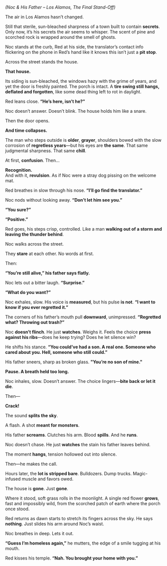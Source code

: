 _(Noc & His Father – Los Alamos, The Final Stand-Off)_

The air in Los Alamos hasn’t changed.

Still that sterile, sun-bleached sharpness of a town built to contain **secrets**. Only now, it’s his secrets the air seems to whisper. The scent of pine and scorched rock is wrapped around the smell of ghosts.

Noc stands at the curb, Red at his side, the translator’s contact info flickering on the phone in Red’s hand like it knows this isn’t just a **pit stop**.

Across the street stands the house.

**That house.**

Its siding is sun-bleached, the windows hazy with the grime of years, and yet the door is freshly painted. The porch is intact. A **tire swing still hangs, deflated and forgotten**, like some dead thing left to rot in daylight.

Red leans close. **“He’s here, isn’t he?”**

Noc doesn’t answer. Doesn’t blink. The house holds him like a snare.

Then the door opens.

**And time collapses.**

The man who steps outside is **older**, **grayer**, shoulders bowed with the slow corrosion of **regretless years**—but his eyes are **the same**. That same judgmental sharpness. That same **chill**.

At first, **confusion**. Then…

**Recognition.**  
And with it, **revulsion**. As if Noc were a stray dog pissing on the welcome mat.

Red breathes in slow through his nose. **“I’ll go find the translator.”**

Noc nods without looking away. **“Don’t let him see you.”**

**“You sure?”**

**“Positive.”**

Red goes, his steps crisp, controlled. Like a man **walking out of a storm and leaving the thunder behind**.

Noc walks across the street.

They **stare** at each other. No words at first.

Then:

**“You’re still alive,” his father says flatly.**

Noc lets out a bitter laugh. **“Surprise.”**

**“What do you want?”**

Noc exhales, slow. His voice is **measured**, but his pulse **is not**. **“I want to know if you ever regretted it.”**

The corners of his father’s mouth pull **downward**, unimpressed. **“Regretted what? Throwing out trash?”**

Noc **doesn’t flinch**. He just **watches**. Weighs it. Feels the choice **press against his ribs**—does he keep trying? Does he let silence win?

He shifts his stance. **“You could’ve had a son. A real one. Someone who cared about you. Hell, someone who still could.”**

His father sneers, sharp as broken glass. **"You’re no son of mine."**

**Pause. A breath held too long.**

Noc inhales, slow. Doesn’t answer. The choice lingers—**bite back or let it die**.

Then—

**Crack!**

The sound **splits the sky**.

A flash. A shot **meant for monsters**.

His father **screams**. Clutches his arm. Blood **spills**. And he **runs**.

Noc doesn’t chase. He just **watches** the stain his father leaves behind.

The moment **hangs**, tension hollowed out into silence.

Then—he makes the call.

Hours later, the **lot is stripped bare**. Bulldozers. Dump trucks. Magic-infused muscle and favors owed.

The house is **gone**. Just **gone**.

Where it stood, soft grass rolls in the moonlight. A single red flower **grows**, fast and impossibly wild, from the scorched patch of earth where the porch once stood.

Red returns as dawn starts to stretch its fingers across the sky. He says **nothing**. Just slides his arm around Noc’s waist.

Noc breathes in deep. Lets it out.

**“Guess I’m homeless again,”** he mutters, the edge of a smile tugging at his mouth.

Red kisses his temple. **“Nah. You brought your home with you.”**